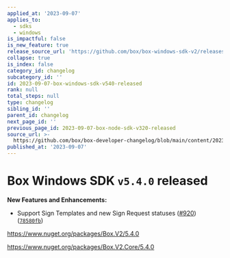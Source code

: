 ```yaml
---
applied_at: '2023-09-07'
applies_to:
  - sdks
  - windows
is_impactful: false
is_new_feature: true
release_source_url: 'https://github.com/box/box-windows-sdk-v2/releases/tag/v5.4.0'
collapse: true
is_index: false
category_id: changelog
subcategory_id: ''
id: 2023-09-07-box-windows-sdk-v540-released
rank: null
total_steps: null
type: changelog
sibling_id: ''
parent_id: changelog
next_page_id: ''
previous_page_id: 2023-09-07-box-node-sdk-v320-released
source_url: >-
  https://github.com/box/box-developer-changelog/blob/main/content/2023/09-07-box-windows-sdk-v540-released.md
published_at: '2023-09-07'
---
```

# Box Windows SDK `v5.4.0` released

**New Features and Enhancements:**

* Support Sign Templates and new Sign Request statuses ([#920][1]) ([`78580fb`][2])

<https://www.nuget.org/packages/Box.V2/5.4.0>

<https://www.nuget.org/packages/Box.V2.Core/5.4.0>

[1]: https://github.com/box/box-windows-sdk-v2/issues/920

[2]: https://github.com/box/box-windows-sdk-v2/commit/78580fbd3de553273970376b96bc28c7c5614a97